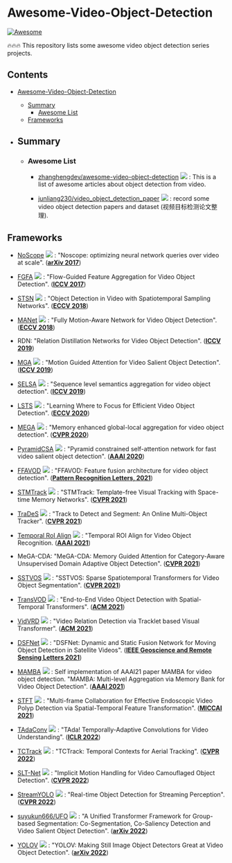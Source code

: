 # Awesome-Video-Object-Detection
[![Awesome](https://cdn.rawgit.com/sindresorhus/awesome/d7305f38d29fed78fa85652e3a63e154dd8e8829/media/badge.svg)](https://github.com/sindresorhus/awesome)

🔥🔥🔥 This repository lists some awesome video object detection series projects.

## Contents
- [Awesome-Video-Object-Detection](#awesome-anchor-free-object-detection)
  - [Summary](#summary)
    - [Awesome List](#awesome-list)
  - [Frameworks](#frameworks)

- ## Summary

  - ### Awesome List

    - [zhanghengdev/awesome-video-object-detection](https://github.com/zhanghengdev/awesome-video-object-detection) <img src="https://img.shields.io/github/stars/zhanghengdev/awesome-video-object-detection?style=social"/> : This is a list of awesome articles about object detection from video. 

    - [junliang230/video_object_detection_paper](https://github.com/junliang230/video_object_detection_paper) <img src="https://img.shields.io/github/stars/junliang230/video_object_detection_paper?style=social"/> : record some video object detection papers and dataset (视频目标检测论文整理).


## Frameworks

  - [NoScope](https://github.com/stanford-futuredata/noscope) <img src="https://img.shields.io/github/stars/stanford-futuredata/noscope?style=social"/> : "Noscope: optimizing neural network queries over video at scale". (**[arXiv 2017](https://arxiv.org/abs/1703.02529)**)
  
  - [FGFA](https://github.com/msracver/Flow-Guided-Feature-Aggregation) <img src="https://img.shields.io/github/stars/msracver/Flow-Guided-Feature-Aggregation?style=social"/> : "Flow-Guided Feature Aggregation for Video Object Detection". (**[ICCV 2017](https://openaccess.thecvf.com/content_iccv_2017/html/Zhu_Flow-Guided_Feature_Aggregation_ICCV_2017_paper.html)**)

  - [STSN](https://github.com/lyj96/STSN) <img src="https://img.shields.io/github/stars/lyj96/STSN?style=social"/> : "Object Detection in Video with Spatiotemporal Sampling Networks". (**[ECCV 2018](https://openaccess.thecvf.com/content_ECCV_2018/html/Gedas_Bertasius_Object_Detection_in_ECCV_2018_paper.html)**)

  - [MANet](https://github.com/wangshy31/MANet_for_Video_Object_Detection) <img src="https://img.shields.io/github/stars/wangshy31/MANet_for_Video_Object_Detection?style=social"/> : "Fully Motion-Aware Network for Video Object Detection". (**[ECCV 2018](https://openaccess.thecvf.com/content_ECCV_2018/html/Shiyao_Wang_Fully_Motion-Aware_Network_ECCV_2018_paper.html)**)

  - RDN: "Relation Distillation Networks for Video Object Detection". (**[ICCV 2019](https://openaccess.thecvf.com/content_ICCV_2019/html/Deng_Relation_Distillation_Networks_for_Video_Object_Detection_ICCV_2019_paper.html)**)

  - [MGA](https://github.com/lhaof/Motion-Guided-Attention) <img src="https://img.shields.io/github/stars/lhaof/Motion-Guided-Attention?style=social"/> : "Motion Guided Attention for Video Salient Object Detection". (**[ICCV 2019](https://openaccess.thecvf.com/content_ICCV_2019/html/Li_Motion_Guided_Attention_for_Video_Salient_Object_Detection_ICCV_2019_paper.html)**)

  - [SELSA](https://github.com/happywu/Sequence-Level-Semantics-Aggregation) <img src="https://img.shields.io/github/stars/happywu/Sequence-Level-Semantics-Aggregation?style=social"/> : "Sequence level semantics aggregation for video object detection". (**[ICCV 2019](https://openaccess.thecvf.com/content_ICCV_2019/html/Wu_Sequence_Level_Semantics_Aggregation_for_Video_Object_Detection_ICCV_2019_paper.html)**)

  - [LSTS](https://github.com/jiangzhengkai/LSTS) <img src="https://img.shields.io/github/stars/jiangzhengkai/LSTS?style=social"/> : "Learning Where to Focus for Efficient Video Object Detection". (**[ECCV 2020](https://link.springer.com/chapter/10.1007/978-3-030-58517-4_2)**)

  - [MEGA](https://github.com/Scalsol/mega.pytorch) <img src="https://img.shields.io/github/stars/Scalsol/mega.pytorch?style=social"/> : "Memory enhanced global-local aggregation for video object detection". (**[CVPR 2020](https://openaccess.thecvf.com/content_CVPR_2020/html/Chen_Memory_Enhanced_Global-Local_Aggregation_for_Video_Object_Detection_CVPR_2020_paper.html)**)

  - [PyramidCSA](https://github.com/guyuchao/PyramidCSA) <img src="https://img.shields.io/github/stars/guyuchao/PyramidCSA?style=social"/> : "Pyramid constrained self-attention network for fast video salient object detection". (**[AAAI 2020](https://ojs.aaai.org/index.php/AAAI/article/view/6718)**)

  - [FFAVOD](https://github.com/hu64/FFAVOD) <img src="https://img.shields.io/github/stars/hu64/FFAVOD?style=social"/> : "FFAVOD: Feature fusion architecture for video object detection". (**[Pattern Recognition Letters, 2021](https://www.sciencedirect.com/science/article/abs/pii/S016786552100307X)**)

  - [STMTrack](https://github.com/fzh0917/STMTrack) <img src="https://img.shields.io/github/stars/fzh0917/STMTrack?style=social"/> : "STMTrack: Template-free Visual Tracking with Space-time Memory Networks". (**[CVPR 2021](https://openaccess.thecvf.com/content/CVPR2021/html/Fu_STMTrack_Template-Free_Visual_Tracking_With_Space-Time_Memory_Networks_CVPR_2021_paper.html)**)

  - [TraDeS](https://github.com/JialianW/TraDeS) <img src="https://img.shields.io/github/stars/JialianW/TraDeS?style=social"/> : "Track to Detect and Segment: An Online Multi-Object Tracker". (**[CVPR 2021](https://openaccess.thecvf.com/content/CVPR2021/html/Wu_Track_To_Detect_and_Segment_An_Online_Multi-Object_Tracker_CVPR_2021_paper.html)**)

  - [Temporal RoI Align](https://github.com/open-mmlab/mmtracking) <img src="https://img.shields.io/github/stars/open-mmlab/mmtracking?style=social"/> : "Temporal ROI Align for Video Object Recognition. (**[AAAI 2021](https://www.aaai.org/AAAI21Papers/AAAI-3370.GongT.pdf)**)

  - MeGA-CDA: "MeGA-CDA: Memory Guided Attention for Category-Aware Unsupervised Domain Adaptive Object Detection". (**[CVPR 2021](https://openaccess.thecvf.com/content/CVPR2021/html/VS_MeGA-CDA_Memory_Guided_Attention_for_Category-Aware_Unsupervised_Domain_Adaptive_Object_CVPR_2021_paper.html)**)

  - [SSTVOS](https://github.com/dukebw/SSTVOS) <img src="https://img.shields.io/github/stars/dukebw/SSTVOS?style=social"/> : "SSTVOS: Sparse Spatiotemporal Transformers for Video Object Segmentation". (**[CVPR 2021](https://openaccess.thecvf.com/content/CVPR2021/html/Duke_SSTVOS_Sparse_Spatiotemporal_Transformers_for_Video_Object_Segmentation_CVPR_2021_paper.html)**)

  - [TransVOD](https://github.com/SJTU-LuHe/TransVOD) <img src="https://img.shields.io/github/stars/SJTU-LuHe/TransVOD?style=social"/> : "End-to-End Video Object Detection with Spatial-Temporal Transformers". (**[ACM 2021](https://arxiv.org/pdf/2105.10920.pdf)**)

  - [VidVRD](https://github.com/Dawn-LX/VidVRD-tracklets) <img src="https://img.shields.io/github/stars/Dawn-LX/VidVRD-tracklets?style=social"/> : "Video Relation Detection via Tracklet based Visual Transformer". (**[ACM 2021](https://arxiv.org/pdf/2108.08669.pdf)**)

  - [DSFNet](https://github.com/ChaoXiao12/Moving-object-detection-DSFNet) <img src="https://img.shields.io/github/stars/ChaoXiao12/Moving-object-detection-DSFNet?style=social"/> : "DSFNet: Dynamic and Static Fusion Network for Moving Object Detection in Satellite Videos". (**[IEEE Geoscience and Remote Sensing Letters 2021](https://ieeexplore.ieee.org/abstract/document/9594855)**)

  - [MAMBA](https://github.com/Duckduckgod/MAMBA) <img src="https://img.shields.io/github/stars/Duckduckgod/MAMBA?style=social"/> : Self implementation of AAAI21 paper MAMBA for video object detection. "MAMBA: Multi-level Aggregation via Memory Bank for Video Object Detection". (**[AAAI 2021](https://www.aaai.org/AAAI21Papers/AAAI-9815.SunG.pdf)**)

  - [STFT](https://github.com/lingyunwu14/STFT) <img src="https://img.shields.io/github/stars/lingyunwu14/STFT?style=social"/> : "Multi-frame Collaboration for Effective Endoscopic Video Polyp Detection via Spatial-Temporal Feature Transformation". (**[MICCAI 2021](https://link.springer.com/chapter/10.1007/978-3-030-87240-3_29)**)

  - [TAdaConv](https://github.com/alibaba-mmai-research/TAdaConv) <img src="https://img.shields.io/github/stars/alibaba-mmai-research/TAdaConv?style=social"/> : "TAda! Temporally-Adaptive Convolutions for Video Understanding". (**[ICLR 2022](https://arxiv.org/abs/2110.06178)**)

  - [TCTrack](https://github.com/vision4robotics/TCTrack) <img src="https://img.shields.io/github/stars/vision4robotics/TCTrack?style=social"/> : "TCTrack: Temporal Contexts for Aerial Tracking". (**[CVPR 2022](https://arxiv.org/abs/2203.01885)**)

  - [SLT-Net](https://github.com/XuelianCheng/SLT-Net) <img src="https://img.shields.io/github/stars/XuelianCheng/SLT-Net?style=social"/> : "Implicit Motion Handling for Video Camouflaged Object Detection". (**[CVPR 2022](https://arxiv.org/abs/2203.07363)**)

  - [StreamYOLO](https://github.com/yancie-yjr/StreamYOLO) <img src="https://img.shields.io/github/stars/yancie-yjr/StreamYOLO?style=social"/> : "Real-time Object Detection for Streaming Perception". (**[CVPR 2022](https://arxiv.org/abs/2203.12338v1)**)

  - [suyukun666/UFO](https://github.com/suyukun666/UFO) <img src="https://img.shields.io/github/stars/suyukun666/UFO?style=social"/> : "A Unified Transformer Framework for Group-based Segmentation: Co-Segmentation, Co-Saliency Detection and Video Salient Object Detection". (**[arXiv 2022](https://arxiv.org/abs/2203.04708)**)

  - [YOLOV](https://github.com/YuHengsss/YOLOV) <img src="https://img.shields.io/github/stars/YuHengsss/YOLOV?style=social"/> : "YOLOV: Making Still Image Object Detectors Great at Video Object Detection". (**[arXiv 2022](https://arxiv.org/abs/2208.09686)**)